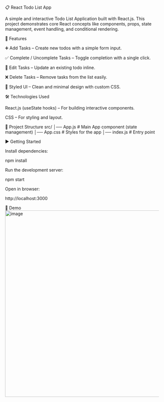 📋 React Todo List App

A simple and interactive Todo List Application built with React.js.
This project demonstrates core React concepts like components, props, state management, event handling, and conditional rendering.

🚀 Features

➕ Add Tasks – Create new todos with a simple form input.

✅ Complete / Uncomplete Tasks – Toggle completion with a single click.

📝 Edit Tasks – Update an existing todo inline.

❌ Delete Tasks – Remove tasks from the list easily.

🎨 Styled UI – Clean and minimal design with custom CSS.

🛠️ Technologies Used

React.js (useState hooks) – For building interactive components.

CSS – For styling and layout.

📂 Project Structure
src/
│── App.js        # Main App component (state management)
│── App.css       # Styles for the app
│── index.js      # Entry point

▶️ Getting Started


Install dependencies:

npm install


Run the development server:

npm start


Open in browser:

http://localhost:3000

📸 Demo
<img width="1362" height="610" alt="image" src="https://github.com/user-attachments/assets/76a41da3-fa33-4a44-9713-c970d1431a6e" />
